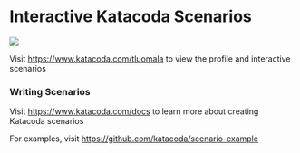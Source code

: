 # Interactive Katacoda Scenarios

[![](http://shields.katacoda.com/katacoda/tluomala/count.svg)](https://www.katacoda.com/tluomala "Get your profile on Katacoda.com")

Visit https://www.katacoda.com/tluomala to view the profile and interactive scenarios

### Writing Scenarios
Visit https://www.katacoda.com/docs to learn more about creating Katacoda scenarios

For examples, visit https://github.com/katacoda/scenario-example
